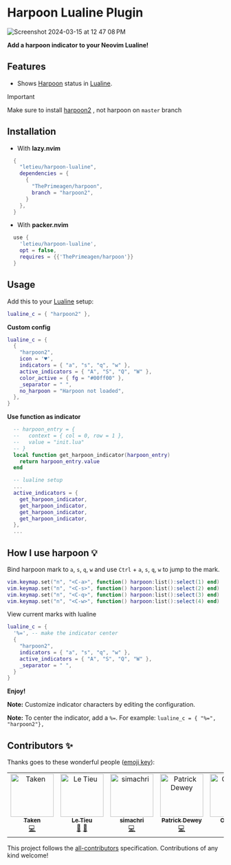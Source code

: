 # Harpoon Lualine Plugin

![Screenshot 2024-03-15 at 12 47 08 PM](https://github.com/letieu/harpoon-lualine/assets/53562817/5d6f055f-de67-46dd-8b73-ecbf7a5dba5b)

**Add a harpoon indicator to your Neovim Lualine!**

## Features

* Shows [Harpoon](https://github.com/ThePrimeagen/harpoon/tree/harpoon2) status in [Lualine](https://github.com/nvim-lualine/lualine.nvim).



> [!IMPORTANT]  
> Make sure to install [harpoon2](https://github.com/ThePrimeagen/harpoon/tree/harpoon2) , not harpoon on `master` branch
>


## Installation

* With **lazy.nvim**
```lua
  {
    "letieu/harpoon-lualine",
    dependencies = {
      {
        "ThePrimeagen/harpoon",
        branch = "harpoon2",
      }
    },
  }
```
* With **packer.nvim**
```lua
  use {
    'letieu/harpoon-lualine',
    opt = false,
    requires = {{'ThePrimeagen/harpoon'}}
  }

```

## Usage

Add this to your [Lualine](https://github.com/nvim-lualine/lualine.nvim) setup:

```lua
lualine_c = { "harpoon2" },
```

**Custom config**

```lua
lualine_c = {
  {
    "harpoon2",
    icon = '♥',
    indicators = { "a", "s", "q", "w" },
    active_indicators = { "A", "S", "Q", "W" },
    color_active = { fg = "#00ff00" },
    _separator = " ",
    no_harpoon = "Harpoon not loaded",
  },
}

```

**Use function as indicator**

```lua
  -- harpoon_entry = {
  --   context = { col = 0, row = 1 },
  --   value = "init.lua"
  -- }
  local function get_harpoon_indicator(harpoon_entry)
    return harpoon_entry.value
  end

  -- lualine setup
  ...
  active_indicators = {
    get_harpoon_indicator,
    get_harpoon_indicator,
    get_harpoon_indicator,
    get_harpoon_indicator,
  },
  ...
```

## How I use harpoon 💡

Bind harpoon mark to `a`, `s`, `q`, `w` and use `Ctrl` + `a`, `s`, `q`, `w` to jump to the mark.

```lua
vim.keymap.set("n", "<C-a>", function() harpoon:list():select(1) end)
vim.keymap.set("n", "<C-s>", function() harpoon:list():select(2) end)
vim.keymap.set("n", "<C-q>", function() harpoon:list():select(3) end)
vim.keymap.set("n", "<C-w>", function() harpoon:list():select(4) end)
```

View current marks with lualine

```lua
lualine_c = { 
  '%=', -- make the indicator center
  {
    "harpoon2",
    indicators = { "a", "s", "q", "w" },
    active_indicators = { "A", "S", "Q", "W" },
    _separator = " ",
  }
}
```

**Enjoy!**

**Note:** Customize indicator characters by editing the configuration.

**Note:** To center the indicator, add a `%=`. For example: `lualine_c = { "%=", "harpoon2"},`


## Contributors ✨

Thanks goes to these wonderful people ([emoji key](https://allcontributors.org/docs/en/emoji-key)):

<!-- ALL-CONTRIBUTORS-LIST:START - Do not remove or modify this section -->
<!-- prettier-ignore-start -->
<!-- markdownlint-disable -->
<table>
  <tbody>
    <tr>
      <td align="center" valign="top" width="14.28%"><a href="https://mairimashita.org/"><img src="https://avatars.githubusercontent.com/u/68560840?v=4?s=100" width="100px;" alt="Taken"/><br /><sub><b>Taken</b></sub></a><br /><a href="https://github.com/letieu/harpoon-lualine/commits?author=TakenMC" title="Code">💻</a></td>
      <td align="center" valign="top" width="14.28%"><a href="http://letieu.github.io"><img src="https://avatars.githubusercontent.com/u/53562817?v=4?s=100" width="100px;" alt="Le Tieu"/><br /><sub><b>Le Tieu</b></sub></a><br /><a href="#maintenance-letieu" title="Maintenance">🚧</a> <a href="#ideas-letieu" title="Ideas, Planning, & Feedback">🤔</a></td>
      <td align="center" valign="top" width="14.28%"><a href="https://github.com/simachri"><img src="https://avatars.githubusercontent.com/u/3276460?v=4?s=100" width="100px;" alt="simachri"/><br /><sub><b>simachri</b></sub></a><br /><a href="https://github.com/letieu/harpoon-lualine/commits?author=simachri" title="Code">💻</a></td>
      <td align="center" valign="top" width="14.28%"><a href="https://www.pdewey.com/"><img src="https://avatars.githubusercontent.com/u/57921252?v=4?s=100" width="100px;" alt="Patrick Dewey"/><br /><sub><b>Patrick Dewey</b></sub></a><br /><a href="https://github.com/letieu/harpoon-lualine/commits?author=ptdewey" title="Code">💻</a></td>
      <td align="center" valign="top" width="14.28%"><a href="http://mageowlstudios.com"><img src="https://avatars.githubusercontent.com/u/32573897?v=4?s=100" width="100px;" alt="Owen L."/><br /><sub><b>Owen L.</b></sub></a><br /><a href="https://github.com/letieu/harpoon-lualine/commits?author=mageowl" title="Code">💻</a></td>
    </tr>
  </tbody>
</table>

<!-- markdownlint-restore -->
<!-- prettier-ignore-end -->

<!-- ALL-CONTRIBUTORS-LIST:END -->

This project follows the [all-contributors](https://github.com/all-contributors/all-contributors) specification. Contributions of any kind welcome!
